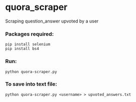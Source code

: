 # quora_scraper
Scraping question_answer upvoted by a user

### Packages required:  
```
pip install selenium
pip install bs4
```
### Run:
```
python quora-scraper.py
```

### To save into text file:  
```
python quora-scraper.py <username> > upvoted_answers.txt
```
